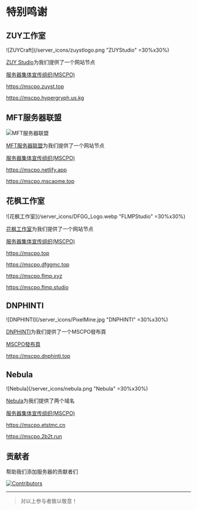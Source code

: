 # 特别鸣谢

## ZUY工作室

![ZUYCraft](/server_icons/zuystlogo.png "ZUYStudio" =30%x30%)

[ZUY Studio](https://zuyst.top/)为我们提供了一个网站节点

[服务器集体宣传组织(MSCPO)](https://mscpo.zuyst.top) 

https://mscpo.zuyst.top

https://mscpo.hypergryph.us.kg

## MFT服务器联盟

![MFT服务器联盟](/server_icons/MA_CAT.ico)

[MFT服务器联盟](https://mc.mscaome.top/)为我们提供了一个网站节点

[服务器集体宣传组织(MSCPO)](https://mscpo.mscaome.top) 

https://mscpo.netlify.app

https://mscpo.mscaome.top

## 花枫工作室

![花枫工作室](/server_icons/DFGG_Logo.webp "FLMPStudio" =30%x30%)

[花枫工作室](https://studio.dfggmc.top/)为我们提供了一个网站节点

[服务器集体宣传组织(MSCPO)](https://mscpo.top) 

https://mscpo.top

https://mscpo.dfggmc.top

https://mscpo.flmp.xyz

https://mscpo.flmp.studio

## DNPHINTI

![DNPHINTI](/server_icons/PixelMine.jpg "DNPHINTI" =30%x30%)

[DNPHINTI](https://qm.qq.com/q/Rq68hoEyEE)为我们提供了一个MSCPO發布頁

[MSCPO發布頁](https://mscpo.dnphinti.top) 

https://mscpo.dnphinti.top

## Nebula

![Nebula](/server_icons/nebula.png "Nebula" =30%x30%)

[Nebula](https://www.eternalstarmc.com)为我们提供了两个域名

[服务器集体宣传组织(MSCPO)](https://mscpo.etstmc.cn) 

https://mscpo.etstmc.cn

https://mscpo.2b2t.run

## 贡献者

帮助我们添加服务器的贡献者们

<a href="https://github.com/MSCPO/mscpo.github.io/graphs/contributors">
  <img src="https://contrib.rocks/image?repo=MSCPO/mscpo.github.io" alt="Contributors"/>
</a>

---------

>对以上参与者致以敬意！
